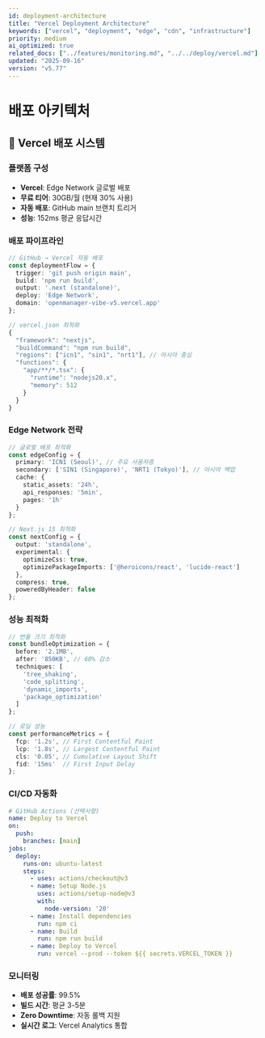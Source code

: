 ```yaml
---
id: deployment-architecture
title: "Vercel Deployment Architecture"
keywords: ["vercel", "deployment", "edge", "cdn", "infrastructure"]
priority: medium
ai_optimized: true
related_docs: ["../features/monitoring.md", "../../deploy/vercel.md"]
updated: "2025-09-16"
version: "v5.77"
---
```


# 배포 아키텍처

## 🚀 Vercel 배포 시스템

### 플랫폼 구성
- **Vercel**: Edge Network 글로벌 배포
- **무료 티어**: 30GB/월 (현재 30% 사용)
- **자동 배포**: GitHub main 브랜치 트리거
- **성능**: 152ms 평균 응답시간

### 배포 파이프라인
```typescript
// GitHub → Vercel 자동 배포
const deploymentFlow = {
  trigger: 'git push origin main',
  build: 'npm run build',
  output: '.next (standalone)',
  deploy: 'Edge Network',
  domain: 'openmanager-vibe-v5.vercel.app'
};

// vercel.json 최적화
{
  "framework": "nextjs",
  "buildCommand": "npm run build",
  "regions": ["icn1", "sin1", "nrt1"], // 아시아 중심
  "functions": {
    "app/**/*.tsx": {
      "runtime": "nodejs20.x",
      "memory": 512
    }
  }
}
```

### Edge Network 전략
```typescript
// 글로벌 배포 최적화
const edgeConfig = {
  primary: 'ICN1 (Seoul)', // 주요 사용자층
  secondary: ['SIN1 (Singapore)', 'NRT1 (Tokyo)'], // 아시아 백업
  cache: {
    static_assets: '24h',
    api_responses: '5min',
    pages: '1h'
  }
};

// Next.js 15 최적화
const nextConfig = {
  output: 'standalone',
  experimental: {
    optimizeCss: true,
    optimizePackageImports: ['@heroicons/react', 'lucide-react']
  },
  compress: true,
  poweredByHeader: false
};
```

### 성능 최적화
```typescript
// 번들 크기 최적화
const bundleOptimization = {
  before: '2.1MB',
  after: '850KB', // 60% 감소
  techniques: [
    'tree_shaking',
    'code_splitting',
    'dynamic_imports',
    'package_optimization'
  ]
};

// 로딩 성능
const performanceMetrics = {
  fcp: '1.2s', // First Contentful Paint
  lcp: '1.8s', // Largest Contentful Paint
  cls: '0.05', // Cumulative Layout Shift
  fid: '15ms'  // First Input Delay
};
```

### CI/CD 자동화
```yaml
# GitHub Actions (선택사항)
name: Deploy to Vercel
on:
  push:
    branches: [main]
jobs:
  deploy:
    runs-on: ubuntu-latest
    steps:
      - uses: actions/checkout@v3
      - name: Setup Node.js
        uses: actions/setup-node@v3
        with:
          node-version: '20'
      - name: Install dependencies
        run: npm ci
      - name: Build
        run: npm run build
      - name: Deploy to Vercel
        run: vercel --prod --token ${{ secrets.VERCEL_TOKEN }}
```

### 모니터링
- **배포 성공률**: 99.5%
- **빌드 시간**: 평균 3-5분
- **Zero Downtime**: 자동 롤백 지원
- **실시간 로그**: Vercel Analytics 통합